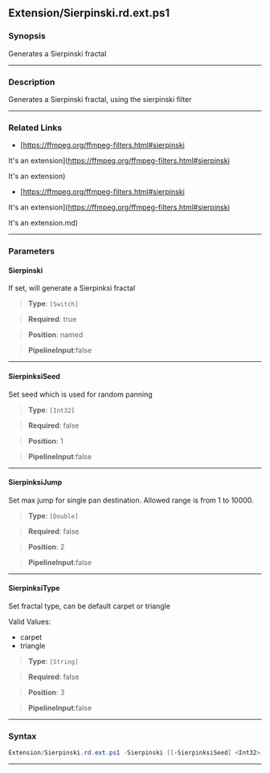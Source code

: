 
Extension/Sierpinski.rd.ext.ps1
-------------------------------
### Synopsis
Generates a Sierpinski fractal

---
### Description

Generates a Sierpinski fractal, using the sierpinski filter

---
### Related Links
* [https://ffmpeg.org/ffmpeg-filters.html#sierpinski

It's an extension](https://ffmpeg.org/ffmpeg-filters.html#sierpinski

It's an extension)



* [https://ffmpeg.org/ffmpeg-filters.html#sierpinski

It's an extension](https://ffmpeg.org/ffmpeg-filters.html#sierpinski

It's an extension.md)



---
### Parameters
#### **Sierpinski**

If set, will generate a Sierpinksi fractal



> **Type**: ```[Switch]```

> **Required**: true

> **Position**: named

> **PipelineInput**:false



---
#### **SierpinksiSeed**

Set seed which is used for random panning



> **Type**: ```[Int32]```

> **Required**: false

> **Position**: 1

> **PipelineInput**:false



---
#### **SierpinksiJump**

Set max jump for single pan destination. Allowed range is from 1 to 10000.



> **Type**: ```[Double]```

> **Required**: false

> **Position**: 2

> **PipelineInput**:false



---
#### **SierpinksiType**

Set fractal type, can be default carpet or triangle



Valid Values:

* carpet
* triangle



> **Type**: ```[String]```

> **Required**: false

> **Position**: 3

> **PipelineInput**:false



---
### Syntax
```PowerShell
Extension/Sierpinski.rd.ext.ps1 -Sierpinski [[-SierpinksiSeed] <Int32>] [[-SierpinksiJump] <Double>] [[-SierpinksiType] <String>] [<CommonParameters>]
```
---




